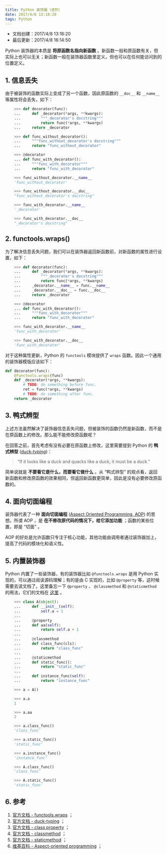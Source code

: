 ```yaml
---
title: Python 装饰器（进阶）
date: 2017/4/8 13:18:20
tags: Python
---
```


- 文档创建：2017/4/8 13:18:20
- 最后更新：2017/4/8 16:14:50

Python 装饰器的本质是 **将原函数名指向新函数** 。新函数一般和原函数有关，但实际上也可以无关；新函数一般在装饰器函数里定义，但也可以在任何能访问到的位置定义。

<!-- more -->

## 1. 信息丢失 ##

由于被装饰的函数实际上变成了另一个函数，因此原函数的 `__doc__` 和 `__name__` 等属性将会丢失，如下：

``` Python
    >>> def decorator(func):
    ...     def _decorator(*args, **kwargs):
    ...         """_decorator's docstring"""
    ...         return func(*args, **kwargs)
    ...     return _decorator

    >>> def func_without_decorator():
    ...     """func_without_decorator's docstring"""
    ...     return "func_without_decorator"

    >>> @decorator
    ... def func_with_decorator():
    ...     """func_with_decorator"""
    ...     return "func_with_decorator"

    >>> func_without_decorator.__name__
    'func_without_decorator'

    >>> func_without_decorator.__doc__
    "func_without_decorator's docstring"

    >>> func_with_decorator.__name__
    '_decorator'

    >>> func_with_decorator.__doc__
    "_decorator's docstring"
```

## 2. functools.wraps() ##

为了解决信息丢失问题，我们可以在装饰器返回新函数前，对新函数的属性进行设置，如下：

``` Python
    >>> def decorator(func):
    ...     def _decorator(*args, **kwargs):
    ...         """_decorator's docstring"""
    ...         return func(*args, **kwargs)
    ...     _decorator.__name__ = func.__name__
    ...     _decorator.__doc__ = func.__doc__
    ...     return _decorator

    >>> @decorator
    ... def func_with_decorator():
    ...     """func_with_decorator"""
    ...     return "func_with_decorator"

    >>> func_with_decorator.__name__
    'func_with_decorator'

    >>> func_with_decorator.__doc__
    'func_with_decorator'
```

对于这种属性更新，Python 的 `functools` 模块提供了 `wraps` 函数。因此一个通用的装饰器模版应该如下：

``` Python
def decorator(func):
    @functools.wraps(func)
    def _decorator(*args, **kwargs):
        # TODO: do something before func.
        ret = func(*args, **kwargs)
        # TODO: do something after func.
    return _decorator
```

## 3. 鸭式辨型 ##

上述方法虽然解决了装饰器信息丢失问题，但被装饰的函数仍然是新函数，而不是在原函数上的修改。那么能不能修改原函数呢？

在回答之前，首先考虑有没有必要在原函数上修改，这里需要提到 Python 的 **鸭式辨型** ([duck-typing](https://docs.python.org/2.7/glossary.html?highlight=duck#term-duck-typing))：

> “If it looks like a duck and quacks like a duck, it must be a duck.”

简单说就是 **不要看它是什么，而要看它做什么** 。从 “鸭式辨型” 的观点看，返回新函数和修改原函数的效果相同，但返回新函数更简单，因此是没有必要修改原函数的。

## 4. 面向切面编程 ##

装饰器代表了一种 **面向切面编程** ([Aspect Oriented Programming, AOP](https://en.wikipedia.org/wiki/Aspect-oriented_programming)) 的思想。所谓 AOP ，是 **在不修改原代码的情况下，给它添加功能** ；函数的某些位置，即是 “切面” 。

AOP 的好处是允许函数只专注于核心功能，其他功能由调用者通过装饰器加上，提高了代码的模块化和语义性。

## 5. 内置装饰器 ##

Python 内置了一些装饰器，有的装饰器比如 `@functools.wraps` 是用 Python 实现的，可以通过阅读源码理解；有的是由 C 实现的，比如 `@property` 等，这时候需要去读文档了。这里备忘一下 `@property` 、 `@classmethod` 和 `@staticmethod` 的用法，它们的文档在 [这里](https://docs.python.org/2.7/library/functions.html) 。

``` Python
    >>> class A(object):
    ...     def __init__(self):
    ...         self.a = 1
    ...
    ...     @property
    ...     def aa(self):
    ...         return self.a + 1
    ...
    ...     @classmethod
    ...     def class_func(cls):
    ...         return "class_func"
    ...
    ...     @staticmethod
    ...     def static_func():
    ...         return "static_func"
    ...
    ...     def instance_func(self):
    ...         return "instance_func"

    >>> a = A()

    >>> a.a
    1

    >>> a.aa
    2

    >>> a.class_func()
    'class_func'

    >>> a.static_func()
    'static_func'

    >>> a.instance_func()
    'instance_func'

    >>> A.class_func()
    'class_func'

    >>> A.static_func()
    'static_func'
```

## 6. 参考 ##

1. [官方文档 - functools.wraps](https://docs.python.org/2.7/glossary.html) ；
2. [官方文档 - duck-typing](https://docs.python.org/2.7/glossary.html?highlight=duck#term-duck-typing) ；
3. [官方文档 - class property](https://docs.python.org/2.7/library/functions.html#property) ；
4. [官方文档 - classmethod](https://docs.python.org/2.7/library/functions.html#classmethod) ；
5. [官方文档 - staticmethod](https://docs.python.org/2.7/library/functions.html#staticmethod) ；
6. [维基百科 - Aspect-oriented programming](https://en.wikipedia.org/wiki/Aspect-oriented_programming) ；
